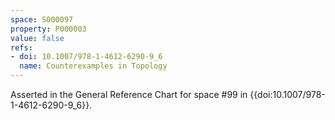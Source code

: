 ```yaml
---
space: S000097
property: P000003
value: false
refs:
- doi: 10.1007/978-1-4612-6290-9_6
  name: Counterexamples in Topology
---
```


Asserted in the General Reference Chart for space #99 in
{{doi:10.1007/978-1-4612-6290-9_6}}.
